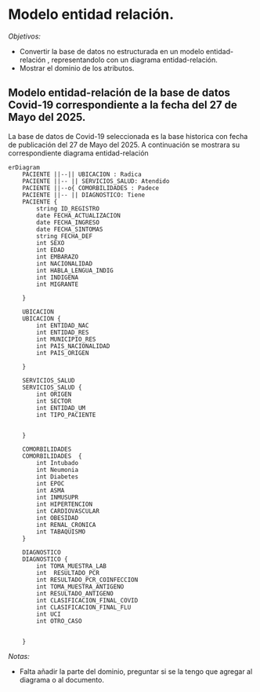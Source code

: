 # Modelo entidad relación. 

_*Objetivos:*_
- Convertir la base de datos no estructurada en un modelo entidad-relación , representandolo con un diagrama entidad-relación.
- Mostrar el dominio de los atributos.

## Modelo entidad-relación de la base de datos Covid-19 correspondiente a la fecha del 27 de Mayo del 2025. 
La base de datos de Covid-19 seleccionada es la base historica con fecha de publicación del 27 de Mayo del 2025. A continuación se mostrara su correspondiente diagrama entidad-relación

```mermaid
erDiagram
    PACIENTE ||--|| UBICACION : Radica
    PACIENTE ||-- || SERVICIOS_SALUD: Atendido
    PACIENTE ||--o{ COMORBILIDADES : Padece 
    PACIENTE ||-- || DIAGNOSTICO: Tiene
    PACIENTE {
        string ID_REGISTRO
        date FECHA_ACTUALIZACION
        date FECHA_INGRESO 
        date FECHA_SINTOMAS
        string FECHA_DEF
        int SEXO    
        int EDAD
        int EMBARAZO
        int NACIONALIDAD
        int HABLA_LENGUA_INDIG
        int INDIGENA
        int MIGRANTE    

    }

    UBICACION
    UBICACION {
        int ENTIDAD_NAC
        int ENTIDAD_RES
        int MUNICIPIO_RES
        int PAIS_NACIONALIDAD
        int PAIS_ORIGEN

    }

    SERVICIOS_SALUD
    SERVICIOS_SALUD {
        int ORIGEN
        int SECTOR
        int ENTIDAD_UM
        int TIPO_PACIENTE


    }

    COMORBILIDADES  
    COMORBILIDADES  {
        int Intubado
        int Neumonia
        int Diabetes
        int EPOC
        int ASMA
        int INMUSUPR
        int HIPERTENCION
        int CARDIOVASCULAR
        int OBESIDAD
        int RENAL_CRONICA
        int TABAQUISMO
    }

    DIAGNOSTICO
    DIAGNOSTICO {
        int TOMA_MUESTRA_LAB
        int  RESULTADO_PCR 
        int RESULTADO_PCR_COINFECCION
        int TOMA_MUESTRA_ANTIGENO
        int RESULTADO_ANTIGENO
        int CLASIFICACION_FINAL_COVID
        int CLASIFICACION_FINAL_FLU
        int UCI
        int OTRO_CASO


    }
````

_*Notas:*_
- Falta añadir la parte del dominio, preguntar si se la tengo que agregar al diagrama o al documento. 
